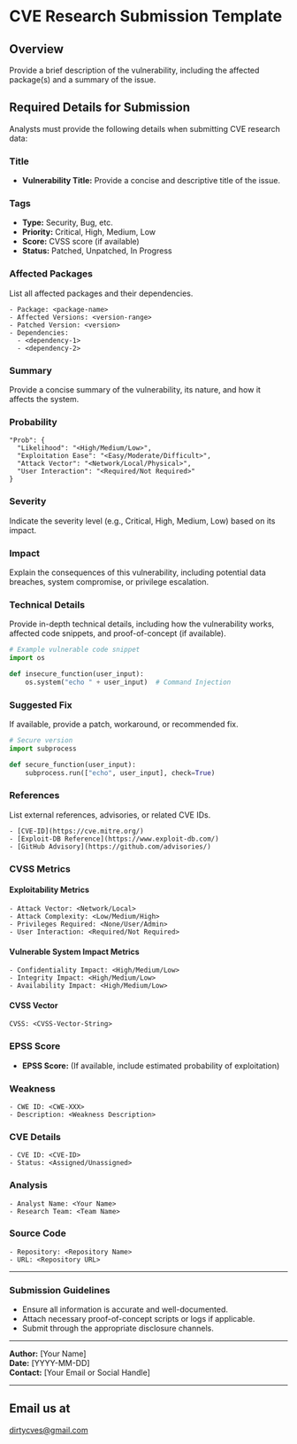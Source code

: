 # CVE Research Submission Template

## Overview
Provide a brief description of the vulnerability, including the affected package(s) and a summary of the issue.

## Required Details for Submission
Analysts must provide the following details when submitting CVE research data:

### Title
- **Vulnerability Title:** Provide a concise and descriptive title of the issue.

### Tags
- **Type:** Security, Bug, etc.
- **Priority:** Critical, High, Medium, Low
- **Score:** CVSS score (if available)
- **Status:** Patched, Unpatched, In Progress

### Affected Packages
List all affected packages and their dependencies.

```
- Package: <package-name>
- Affected Versions: <version-range>
- Patched Version: <version>
- Dependencies:
  - <dependency-1>
  - <dependency-2>
```

### Summary
Provide a concise summary of the vulnerability, its nature, and how it affects the system.

### Probability
```
"Prob": {
  "Likelihood": "<High/Medium/Low>",
  "Exploitation Ease": "<Easy/Moderate/Difficult>",
  "Attack Vector": "<Network/Local/Physical>",
  "User Interaction": "<Required/Not Required>"
}
```

### Severity
Indicate the severity level (e.g., Critical, High, Medium, Low) based on its impact.

### Impact
Explain the consequences of this vulnerability, including potential data breaches, system compromise, or privilege escalation.

### Technical Details
Provide in-depth technical details, including how the vulnerability works, affected code snippets, and proof-of-concept (if available).

```python
# Example vulnerable code snippet
import os

def insecure_function(user_input):
    os.system("echo " + user_input)  # Command Injection
```

### Suggested Fix
If available, provide a patch, workaround, or recommended fix.

```python
# Secure version
import subprocess

def secure_function(user_input):
    subprocess.run(["echo", user_input], check=True)
```

### References
List external references, advisories, or related CVE IDs.

```
- [CVE-ID](https://cve.mitre.org/)
- [Exploit-DB Reference](https://www.exploit-db.com/)
- [GitHub Advisory](https://github.com/advisories/)
```

### CVSS Metrics
#### Exploitability Metrics
```
- Attack Vector: <Network/Local>
- Attack Complexity: <Low/Medium/High>
- Privileges Required: <None/User/Admin>
- User Interaction: <Required/Not Required>
```
#### Vulnerable System Impact Metrics
```
- Confidentiality Impact: <High/Medium/Low>
- Integrity Impact: <High/Medium/Low>
- Availability Impact: <High/Medium/Low>
```
#### CVSS Vector
```
CVSS: <CVSS-Vector-String>
```

### EPSS Score
- **EPSS Score:** (If available, include estimated probability of exploitation)

### Weakness
```
- CWE ID: <CWE-XXX>
- Description: <Weakness Description>
```

### CVE Details
```
- CVE ID: <CVE-ID>
- Status: <Assigned/Unassigned>
```

### Analysis
```
- Analyst Name: <Your Name>
- Research Team: <Team Name>
```

### Source Code
```
- Repository: <Repository Name>
- URL: <Repository URL>
```

---

### Submission Guidelines
- Ensure all information is accurate and well-documented.
- Attach necessary proof-of-concept scripts or logs if applicable.
- Submit through the appropriate disclosure channels.

---

**Author:** [Your Name]  
**Date:** [YYYY-MM-DD]  
**Contact:** [Your Email or Social Handle]

---

## Email us at 
dirtycves@gmail.com

